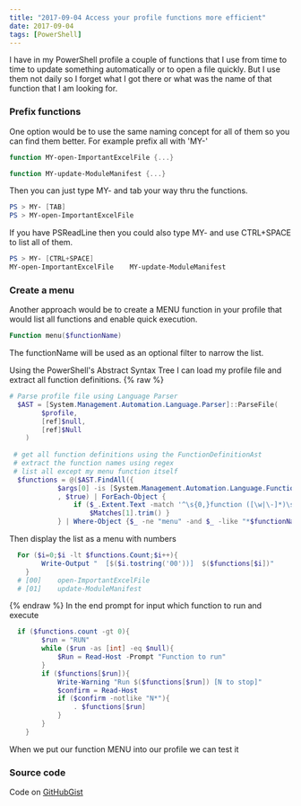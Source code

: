 ```yaml
---
title: "2017-09-04 Access your profile functions more efficient"
date: 2017-09-04
tags: [PowerShell]
---
```


I have in my PowerShell profile a couple of functions that I use from time to time to update something automatically or to open a file quickly.
But I use them not daily so I forget what I got there or what was the name of that function that I am looking for.

### Prefix functions
One option would be to use the same naming concept for all of them so you can find them better.
For example prefix all with 'MY-'

```powershell
function MY-open-ImportantExcelFile {...}

function MY-update-ModuleManifest {...}
```

Then you can just type MY- and tab your way thru the functions.

```powershell
PS > MY- [TAB]
PS > MY-open-ImportantExcelFile
```

If you have PSReadLine then you could also type MY- and use CTRL+SPACE to list all of them.
```powershell
PS > MY- [CTRL+SPACE]
MY-open-ImportantExcelFile    MY-update-ModuleManifest 
```

### Create a menu
Another approach would be to create a MENU function in your profile that would list all functions and enable quick execution.

```powershell
Function menu($functionName)
```
The functionName will be used as an optional filter to narrow the list.

Using the PowerShell's Abstract Syntax Tree I can load my profile file and extract all function definitions.
{% raw %}
```powershell
# Parse profile file using Language Parser
  $AST = [System.Management.Automation.Language.Parser]::ParseFile(
	    $profile,
	    [ref]$null,
	    [ref]$Null
	)
 
 # get all function definitions using the FunctionDefinitionAst
 # extract the function names using regex
 # list all except my menu function itself
  $functions = @($AST.FindAll({
	    	$args[0] -is [System.Management.Automation.Language.FunctionDefinitionAst]}
	    	, $true) | ForEach-Object {
	    		if ($_.Extent.Text -match '^\s{0,}function ([\w|\-]*)\s{0,}{{0,1}'){
					$Matches[1].trim() }
			} | Where-Object {$_ -ne "menu" -and $_ -like "*$functionName*"} | Sort-Object)
```
Then display the list as a menu with numbers

```powershell
  For ($i=0;$i -lt $functions.Count;$i++){				
		Write-Output "	[$($i.tostring('00'))]	$($functions[$i])"
	}
  # [00]    open-ImportantExcelFile
  # [01]    update-ModuleManifest
```
{% endraw %}
In the end prompt for input which function to run and execute
```powershell
  if ($functions.count -gt 0){
		$run = "RUN"
		while ($run -as [int] -eq $null){
			$Run = Read-Host -Prompt "Function to run"
		}
		if ($functions[$run]){
			Write-Warning "Run $($functions[$run]) [N to stop]"
			$confirm = Read-Host 
			if ($confirm -notlike "N*"){
				. $functions[$run]
			}
		}
	}
```

When we put our function MENU into our profile we can test it


### Source code
Code on [GitHubGist](https://gist.github.com/amnich/5099c5e472150da1d09f5ceb1142765a)
